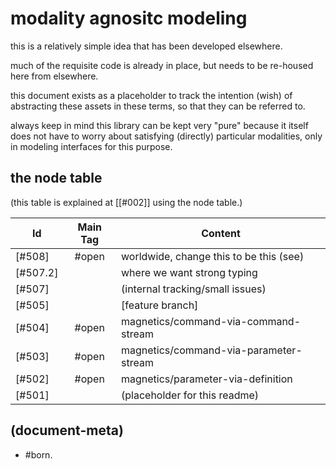 # modality agnositc modeling

this is a relatively simple idea that has been developed elsewhere.

much of the requisite code is already in place, but needs to be re-housed
here from elsewhere.

this document exists as a placeholder to track the intention (wish)
of abstracting these assets in these terms, so that they can be referred
to.

always keep in mind this library can be kept very "pure" because it itself
does not have to worry about satisfying (directly) particular modalities,
only in modeling interfaces for this purpose.




## <a name="node-table"></a>the node table

(this table is explained at [\[#002\]] using the node table.)

|Id                         | Main Tag | Content
|---------------------------|:-----:|-
|[#508]                     | #open | worldwide, change this to be this (see)
|[#507.2]                   |       | where we want strong typing
|[#507]                     |       | (internal tracking/small issues)
|[#505]                     |       | [feature branch]
|[#504]                     | #open | magnetics/command-via-command-stream
|[#503]                     | #open | magnetics/command-via-parameter-stream
|[#502]                     | #open | magnetics/parameter-via-definition
|[#501]                     |       | (placeholder for this readme)




## (document-meta)

  - #born.
